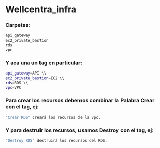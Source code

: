 # Wellcentra_infra

### Carpetas:

```bash
api_gateway
ec2_private_bastion
rds
vpc
```

### Y aca una un tag en particular:

```bash
api_gateway=API \\
ec2_private_bastion=EC2 \\
rds=RDS \\
vpc=VPC
```

### Para crear los recursos debemos combinar la Palabra Crear con el tag, ej:

```bash
"Crear RDS" creará los recursos de la vpc.
```

### Y para destruir los recursos, usamos Destroy con el tag, ej:

```bash
"Destroy RDS" destruirá los recursos del RDS.
```